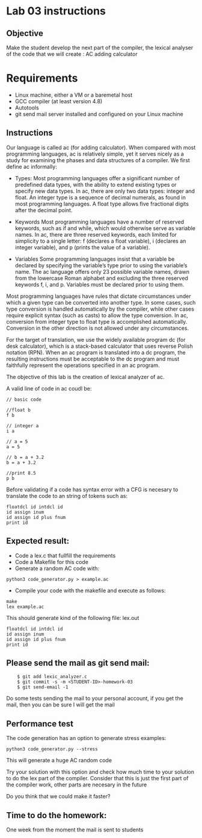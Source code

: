 # Lab 03 instructions

## Objective

Make the student develop the next part of the compiler, the lexical analyser of
the code that we will create : AC adding calculator

# Requirements

* Linux machine, either a VM or a baremetal host
* GCC compiler (at least version 4.8)
* Autotools
* git send mail server installed and configured on your Linux machine

## Instructions

Our language is called ac (for adding calculator). When compared with most
programming languages, ac is relatively simple, yet it serves nicely as a study
for examining the phases and data structures of a compiler. We first define ac
informally:

* Types: Most programming languages offer a significant number of predefined
  data types, with the ability to extend existing types or specify new data
  types. In ac, there are only two data types: integer and float. An integer
  type is a sequence of decimal numerals, as found in most programming
  languages. A float type allows five fractional digits after the decimal
  point.

* Keywords Most programming languages have a number of reserved keywords,
  such as if and while, which would otherwise serve as variable names. In ac,
  there are three reserved keywords, each limited for simplicity to a single
  letter: f (declares a float variable), i (declares an integer variable), and
  p (prints the value of a variable).

* Variables Some programming languages insist that a variable be declared by
  specifying the variable’s type prior to using the variable’s name. The ac
  language offers only 23 possible variable names, drawn from the lowercase
  Roman alphabet and excluding the three reserved keywords f, i, and p.
  Variables must be declared prior to using them.

Most programming languages have rules that dictate circumstances under which a
given type can be converted into another type. In some cases, such type
conversion is handled automatically by the compiler, while other cases require
explicit syntax (such as casts) to allow the type conversion. In ac, conversion
from integer type to float type is accomplished automatically. Conversion in
the other direction is not allowed under any circumstances.

For the target of translation, we use the widely available program dc (for desk
calculator), which is a stack-based calculator that uses reverse Polish
notation (RPN). When an ac program is translated into a dc program, the
resulting instructions must be acceptable to the dc program and must faithfully
represent the operations specified in an ac program.

The objective of this lab is the creation of lexical analyzer of ac.

A valid line of code in ac coudl be:

```
// basic code

//float b
f b

// integer a
i a

// a = 5
a = 5

// b = a + 3.2
b = a + 3.2

//print 8.5
p b
```

Before validating if a code has syntax error with a CFG is necesary to
translate the code to an string of tokens such as:

```
floatdcl id intdcl id
id assign inum
id assign id plus fnum
print id
```

## Expected result:

* Code a lex.c that fullfill the requirements
* Code a Makefile for this code
* Generate a random AC code with:

```
python3 code_generator.py > example.ac

```

* Compile your code with the makefile and execute as follows:

```
make
lex example.ac
```

This should generate kind of the following file: lex.out

```
floatdcl id intdcl id
id assign inum
id assign id plus fnum
print id
```


## Please send the mail as git send mail:

```
    $ git add lexic_analyzer.c
    $ git commit -s -m <STUDENT-ID>-homework-03
    $ git send-email -1

```
Do some tests sending the mail to your personal account, if you get the mail,
then you can be sure I will get the mail

## Performance test

The code generation has an option to generate stress examples:

```
python3 code_generator.py --stress
```

This will generate a huge AC random code

Try your solution with this option and check how much time to your solution to
do the lex part of the compiler. Consider that this is just the first part of
the compiler work, other parts are necesary in the future

Do you think that we could make it faster?

## Time to do the homework:

One week from the moment the mail is sent to students


